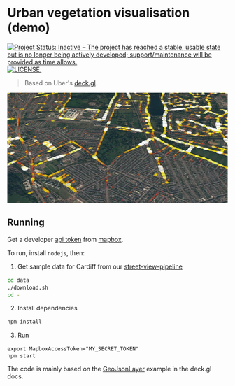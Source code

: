 # Urban vegetation visualisation (demo) 

[![Project Status: Inactive – The project has reached a stable, usable state but is no longer being actively developed; support/maintenance will be provided as time allows.](http://www.repostatus.org/badges/latest/inactive.svg)](http://www.repostatus.org/#inactive)
[![LICENSE.](https://img.shields.io/badge/license-OGL--3-blue.svg?style=flat)](http://www.nationalarchives.gov.uk/doc/open-government-licence/version/3/)

> Based on Uber's [deck.gl](http://deck.gl).

!["Cardiff"](stuff/cardiff.jpg)

## Running

Get a developer [api token](https://www.mapbox.com/help/how-access-tokens-work/) 
from [mapbox](https://www.mapbox.com/).

To run, install `nodejs`, then:

1. Get sample data for Cardiff from our [street-view-pipeline](https://github.com/datasciencecampus/street-view-pipeline)

```bash
cd data
./download.sh
cd -
```

2. Install dependencies

```bash
npm install
```

3. Run

```
export MapboxAccessToken="MY_SECRET_TOKEN"
npm start
```

The code is mainly based on the 
[GeoJsonLayer](https://github.com/uber/deck.gl/blob/master/docs/layers/geojson-layer.md)
example in the deck.gl docs.
